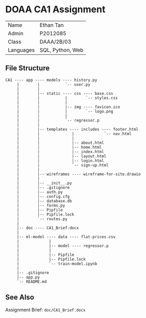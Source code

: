 # DOAA CA1 Assignment

|               |                       |
|---------------|-----------------------|
|   Name        |   Ethan Tan           |
|   Admin       |   P2012085            |
|   Class       |   DAAA/2B/03          |
|   Languages   |   SQL, Python, Web    |

## File Structure

```
CA1 ---- app ---- models ---- history.py
     |        |           `-- user.py
     |        |
     |        |-- static ---- css ---- base.css
     |        |           |        `-- styles.css
     |        |           |
     |        |           |-- img ---- favicon.ico
     |        |           |        `-- logo.png
     |        |           |
     |        |           `-- regressor.p
     |        |
     |        |-- templates ---- includes ---- footer.html
     |        |              |             `-- nav.html
     |        |              |
     |        |              |-- about.html
     |        |              |-- home.html
     |        |              |-- index.html
     |        |              |-- layout.html
     |        |              |-- login.html
     |        |              `-- sign-up.html
     |        |
     |        |-- wireframes ---- wireframe-for-site.drawio
     |        |
     |        |-- __init__.py
     |        |-- .gitignore
     |        |-- auth.py
     |        |-- config.cfg
     |        |-- database.db
     |        |-- forms.py
     |        |-- Pipfile
     |        |-- Pipfile.lock
     |        `-- routes.py
     |
     |-- doc ---- CA1_Brief.docx
     |
     |-- ml-model ---- data ---- flat-prices.csv
     |             |
     |             |-- model ---- regressor.p
     |             |
     |             |-- Pipfile
     |             |-- Pipfile.lock
     |             `-- train-model.ipynb
     |
     |-- .gitignore
     |-- app.py
     `-- README.md
```

## See Also

Assignment Brief: `doc/CA1_Brief.docx`